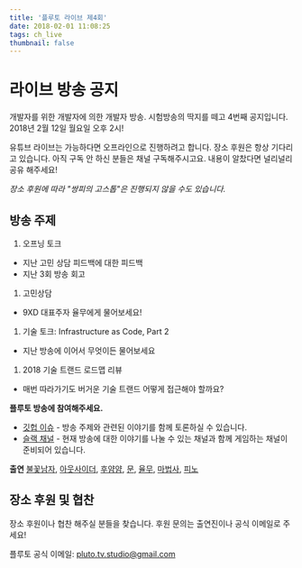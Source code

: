 ```yaml
---
title: '플루토 라이브 제4회'
date: 2018-02-01 11:08:25
tags: ch_live
thumbnail: false
---
```


# 라이브 방송 공지

개발자를 위한 개발자에 의한 개발자 방송.
시험방송의 딱지를 떼고 4번째 공지입니다.
2018년 2월 12일 월요일 오후 2시!

유튜브 라이브는 가능하다면 오프라인으로 진행하려고 합니다.
장소 후원은 항상 기다리고 있습니다.
아직 구독 안 하신 분들은 채널 구독해주시고요.
내용이 알찼다면 널리널리 공유 해주세요!

*장소 후원에 따라 "쌍피의 고스톱"은 진행되지 않을 수도 있습니다.*

## 방송 주제
1. 오프닝 토크
 - 지난 고민 상담 피드백에 대한 피드백
 - 지난 3회 방송 회고

1. 고민상담
 - 9XD 대표주자 율무에게 물어보세요!

1. 기술 토크: Infrastructure as Code, Part 2
 - 지난 방송에 이어서 무엇이든 물어보세요

1. 2018 기술 트랜드 로드맵 리뷰
 - 매번 따라가기도 버거운 기술 트랜드 어떻게 접근해야 할까요?

**플루토 방송에 참여해주세요.**
 - [깃헙 이슈][9] - 방송 주제와 관련된 이야기를 함께 토론하실 수 있습니다.
 - [슬랙 채널][10] - 현재 방송에 대한 이야기를 나눌 수 있는 채널과 함께 게임하는 채널이 준비되어 있습니다.

**출연**
[불꽃남자][1], [아웃사이더][2], [후얌얌][3], [문][4], [율무][5], [마법사][6], [피노][7]

## 장소 후원 및 협찬 
장소 후원이나 협찬 해주실 분들을 찾습니다. 후원 문의는 출연진이나 공식 이메일로 주세요!

플루토 공식 이메일: [pluto.tv.studio@gmail.com](mailto:pluto.tv.studio@gmail.com)


[1]:https://github.com/miconblog
[2]:https://github.com/outsideris
[3]:https://github.com/ecleya
[4]:https://github.com/SsureyMoon
[5]:https://github.com/milooy
[6]:https://github.com/asbubam
[7]:https://github.com/pineoc
[9]:https://github.com/studiopluto/home/issues/20
[10]:https://join.slack.com/t/plutostudio/shared_invite/enQtMjkxODYzNjAwOTE5LTJiOTU5ZTg4OTk1ZDQxMTZmZWFmNDk3ZGQ5MzgxZmJmMTQ5N2U0N2JkNzI2NjIwMjUwN2YzMTcwMzViOGFlMmY